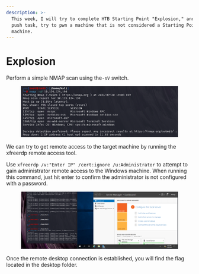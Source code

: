 ```yaml
---
description: >-
  This week, I will try to complete HTB Starting Point "Explosion," and for a
  push task, try to pwn a machine that is not considered a Starting Point
  machine.
---
```


# Explosion

Perform a simple NMAP scan using the`-sV` switch.

<figure><img src="../.gitbook/assets/image (10).png" alt=""><figcaption></figcaption></figure>

We can try to get remote access to the target machine by running the xfreerdp remote access tool.

Use `xfreerdp /v:"Enter IP" /cert:ignore /u:Administrator` to attempt to gain administrator remote access to the Windows machine. When running this command, just hit enter to confirm the administrator is not configured with a password.

<figure><img src="../.gitbook/assets/image (11).png" alt=""><figcaption></figcaption></figure>

Once the remote desktop connection is established, you will find the flag located in the desktop folder.









&#x20;
